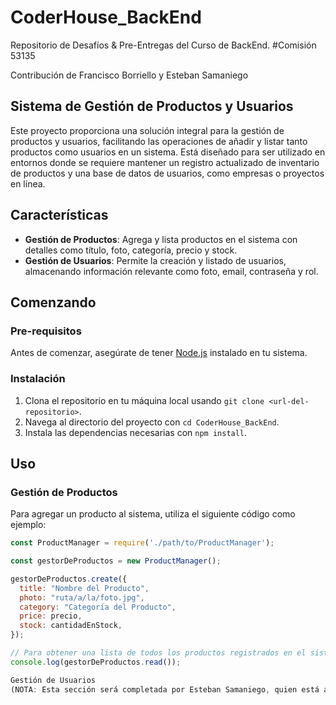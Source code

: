 # CoderHouse_BackEnd

Repositorio de Desafíos & Pre-Entregas del Curso de BackEnd. #Comisión 53135

Contribución de Francisco Borriello y Esteban Samaniego

## Sistema de Gestión de Productos y Usuarios

Este proyecto proporciona una solución integral para la gestión de productos y usuarios, facilitando las operaciones de añadir y listar tanto productos como usuarios en un sistema. Está diseñado para ser utilizado en entornos donde se requiere mantener un registro actualizado de inventario de productos y una base de datos de usuarios, como empresas o proyectos en línea.

## Características

- **Gestión de Productos**: Agrega y lista productos en el sistema con detalles como título, foto, categoría, precio y stock.
- **Gestión de Usuarios**: Permite la creación y listado de usuarios, almacenando información relevante como foto, email, contraseña y rol.

## Comenzando

### Pre-requisitos

Antes de comenzar, asegúrate de tener [Node.js](https://nodejs.org/) instalado en tu sistema.

### Instalación

1. Clona el repositorio en tu máquina local usando `git clone <url-del-repositorio>`.
2. Navega al directorio del proyecto con `cd CoderHouse_BackEnd`.
3. Instala las dependencias necesarias con `npm install`.

## Uso

### Gestión de Productos

Para agregar un producto al sistema, utiliza el siguiente código como ejemplo:

```javascript
const ProductManager = require('./path/to/ProductManager');

const gestorDeProductos = new ProductManager();

gestorDeProductos.create({
  title: "Nombre del Producto",
  photo: "ruta/a/la/foto.jpg",
  category: "Categoría del Producto",
  price: precio,
  stock: cantidadEnStock,
});

// Para obtener una lista de todos los productos registrados en el sistema:
console.log(gestorDeProductos.read());

Gestión de Usuarios
(NOTA: Esta sección será completada por Esteban Samaniego, quien está a cargo de la gestión de usuarios)